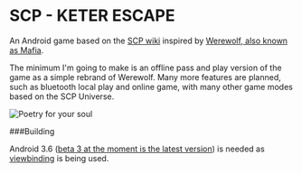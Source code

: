 # SCP - KETER ESCAPE

An Android game based on the [SCP wiki](http://www.scp-wiki.net/) inspired by [Werewolf, also known as Mafia](https://en.wikipedia.org/wiki/Mafia_(party_game)).

The minimum I'm going to make is an offline pass and play version of the game as a simple rebrand of Werewolf. Many more features are planned, such as bluetooth local play and online game, with many other game modes based on the SCP Universe.

![Poetry for your soul](http://scp-wiki.wdfiles.com/local--files/baby-s-first-guide-to-keter-class-anomalies-and-other-questi/title_page.PNG)

###Building

Android 3.6 ([beta 3 at the moment is the latest version](https://developer.android.com/studio/preview/)) is needed as [viewbinding](https://developer.android.com/topic/libraries/view-binding) is being used.
